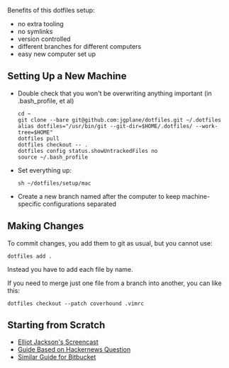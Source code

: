 Benefits of this dotfiles setup:
- no extra tooling
- no symlinks
- version controlled
- different branches for different computers
- easy new computer set up

## Setting Up a New Machine

- Double check that you won't be overwriting anything important (in .bash_profile, et al)
  ```shell
  cd ~
  git clone --bare git@github.com:jgplane/dotfiles.git ~/.dotfiles
  alias dotfiles="/usr/bin/git --git-dir=$HOME/.dotfiles/ --work-tree=$HOME"
  dotfiles pull
  dotfiles checkout -- .
  dotfiles config status.showUntrackedFiles no
  source ~/.bash_profile
  ```
- Set everything up:
  ```shell
  sh ~/dotfiles/setup/mac
  ```
- Create a new branch named after the computer to keep machine-specific configurations separated

## Making Changes

To commit changes, you add them to git as usual, but you cannot use:
```shell
dotfiles add .
```

Instead you have to add each file by name.

If you need to merge just one file from a branch into another, you can like this:
```shell
dotfiles checkout --patch coverhound .vimrc
```

## Starting from Scratch

- [Elliot Jackson's Screencast](https://www.youtube.com/watch?v=awtfkl50bUQ)
- [Guide Based on Hackernews Question](https://news.ycombinator.com/item?id=11070797)
- [Similar Guide for Bitbucket](https://developer.atlassian.com/blog/2016/02/best-way-to-store-dotfiles-git-bare-repo/)
